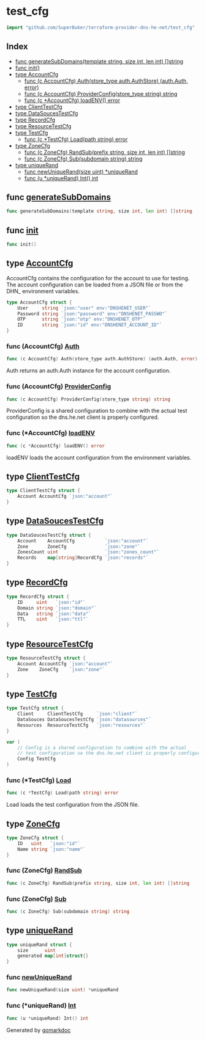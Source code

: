 <!-- Code generated by gomarkdoc. DO NOT EDIT -->

# test\_cfg

```go
import "github.com/SuperBuker/terraform-provider-dns-he-net/test_cfg"
```

## Index

- [func generateSubDomains(template string, size int, len int) []string](<#func-generatesubdomains>)
- [func init()](<#func-init>)
- [type AccountCfg](<#type-accountcfg>)
  - [func (c AccountCfg) Auth(store_type auth.AuthStore) (auth.Auth, error)](<#func-accountcfg-auth>)
  - [func (c AccountCfg) ProviderConfig(store_type string) string](<#func-accountcfg-providerconfig>)
  - [func (c *AccountCfg) loadENV() error](<#func-accountcfg-loadenv>)
- [type ClientTestCfg](<#type-clienttestcfg>)
- [type DataSoucesTestCfg](<#type-datasoucestestcfg>)
- [type RecordCfg](<#type-recordcfg>)
- [type ResourceTestCfg](<#type-resourcetestcfg>)
- [type TestCfg](<#type-testcfg>)
  - [func (c *TestCfg) Load(path string) error](<#func-testcfg-load>)
- [type ZoneCfg](<#type-zonecfg>)
  - [func (c ZoneCfg) RandSub(prefix string, size int, len int) []string](<#func-zonecfg-randsub>)
  - [func (c ZoneCfg) Sub(subdomain string) string](<#func-zonecfg-sub>)
- [type uniqueRand](<#type-uniquerand>)
  - [func newUniqueRand(size uint) *uniqueRand](<#func-newuniquerand>)
  - [func (u *uniqueRand) Int() int](<#func-uniquerand-int>)


## func [generateSubDomains](<https://github.com/SuperBuker/terraform-provider-dns-he-net/tree/master/test_utils/blob/master/test_cfg/test_cfg_utils.go#L33>)

```go
func generateSubDomains(template string, size int, len int) []string
```

## func [init](<https://github.com/SuperBuker/terraform-provider-dns-he-net/tree/master/test_utils/blob/master/test_cfg/test_cfg.go#L122>)

```go
func init()
```

## type [AccountCfg](<https://github.com/SuperBuker/terraform-provider-dns-he-net/tree/master/test_utils/blob/master/test_cfg/test_cfg.go#L23-L28>)

AccountCfg contains the configuration for the account to use for testing. The account configuration can be loaded from a JSON file or from the DHN\_ environment variables.

```go
type AccountCfg struct {
    User     string `json:"user" env:"DNSHENET_USER"`
    Password string `json:"password" env:"DNSHENET_PASSWD"`
    OTP      string `json:"otp" env:"DNSHENET_OTP"`
    ID       string `json:"id" env:"DNSHENET_ACCOUNT_ID"`
}
```

### func \(AccountCfg\) [Auth](<https://github.com/SuperBuker/terraform-provider-dns-he-net/tree/master/test_utils/blob/master/test_cfg/test_cfg.go#L49>)

```go
func (c AccountCfg) Auth(store_type auth.AuthStore) (auth.Auth, error)
```

Auth returns an auth.Auth instance for the account configuration.

### func \(AccountCfg\) [ProviderConfig](<https://github.com/SuperBuker/terraform-provider-dns-he-net/tree/master/test_utils/blob/master/test_cfg/test_cfg.go#L38>)

```go
func (c AccountCfg) ProviderConfig(store_type string) string
```

ProviderConfig is a shared configuration to combine with the actual test configuration so the dns.he.net client is properly configured.

### func \(\*AccountCfg\) [loadENV](<https://github.com/SuperBuker/terraform-provider-dns-he-net/tree/master/test_utils/blob/master/test_cfg/test_cfg.go#L31>)

```go
func (c *AccountCfg) loadENV() error
```

loadENV loads the account configuration from the environment variables.

## type [ClientTestCfg](<https://github.com/SuperBuker/terraform-provider-dns-he-net/tree/master/test_utils/blob/master/test_cfg/test_cfg.go#L73-L75>)

```go
type ClientTestCfg struct {
    Account AccountCfg `json:"account"`
}
```

## type [DataSoucesTestCfg](<https://github.com/SuperBuker/terraform-provider-dns-he-net/tree/master/test_utils/blob/master/test_cfg/test_cfg.go#L77-L82>)

```go
type DataSoucesTestCfg struct {
    Account    AccountCfg           `json:"account"`
    Zone       ZoneCfg              `json:"zone"`
    ZonesCount uint                 `json:"zones_count"`
    Records    map[string]RecordCfg `json:"records"`
}
```

## type [RecordCfg](<https://github.com/SuperBuker/terraform-provider-dns-he-net/tree/master/test_utils/blob/master/test_cfg/test_cfg.go#L53-L58>)

```go
type RecordCfg struct {
    ID     uint   `json:"id"`
    Domain string `json:"domain"`
    Data   string `json:"data"`
    TTL    uint   `json:"ttl"`
}
```

## type [ResourceTestCfg](<https://github.com/SuperBuker/terraform-provider-dns-he-net/tree/master/test_utils/blob/master/test_cfg/test_cfg.go#L84-L87>)

```go
type ResourceTestCfg struct {
    Account AccountCfg `json:"account"`
    Zone    ZoneCfg    `json:"zone"`
}
```

## type [TestCfg](<https://github.com/SuperBuker/terraform-provider-dns-he-net/tree/master/test_utils/blob/master/test_cfg/test_cfg.go#L89-L93>)

```go
type TestCfg struct {
    Client     ClientTestCfg     `json:"client"`
    DataSouces DataSoucesTestCfg `json:"datasources"`
    Resources  ResourceTestCfg   `json:"resources"`
}
```

```go
var (
    // Config is a shared configuration to combine with the actual
    // test configuration so the dns.he.net client is properly configured.
    Config TestCfg
)
```

### func \(\*TestCfg\) [Load](<https://github.com/SuperBuker/terraform-provider-dns-he-net/tree/master/test_utils/blob/master/test_cfg/test_cfg.go#L96>)

```go
func (c *TestCfg) Load(path string) error
```

Load loads the test configuration from the JSON file.

## type [ZoneCfg](<https://github.com/SuperBuker/terraform-provider-dns-he-net/tree/master/test_utils/blob/master/test_cfg/test_cfg.go#L60-L63>)

```go
type ZoneCfg struct {
    ID   uint   `json:"id"`
    Name string `json:"name"`
}
```

### func \(ZoneCfg\) [RandSub](<https://github.com/SuperBuker/terraform-provider-dns-he-net/tree/master/test_utils/blob/master/test_cfg/test_cfg.go#L69>)

```go
func (c ZoneCfg) RandSub(prefix string, size int, len int) []string
```

### func \(ZoneCfg\) [Sub](<https://github.com/SuperBuker/terraform-provider-dns-he-net/tree/master/test_utils/blob/master/test_cfg/test_cfg.go#L65>)

```go
func (c ZoneCfg) Sub(subdomain string) string
```

## type [uniqueRand](<https://github.com/SuperBuker/terraform-provider-dns-he-net/tree/master/test_utils/blob/master/test_cfg/test_cfg_utils.go#L8-L11>)

```go
type uniqueRand struct {
    size      uint
    generated map[int]struct{}
}
```

### func [newUniqueRand](<https://github.com/SuperBuker/terraform-provider-dns-he-net/tree/master/test_utils/blob/master/test_cfg/test_cfg_utils.go#L29>)

```go
func newUniqueRand(size uint) *uniqueRand
```

### func \(\*uniqueRand\) [Int](<https://github.com/SuperBuker/terraform-provider-dns-he-net/tree/master/test_utils/blob/master/test_cfg/test_cfg_utils.go#L13>)

```go
func (u *uniqueRand) Int() int
```



Generated by [gomarkdoc](<https://github.com/princjef/gomarkdoc>)
